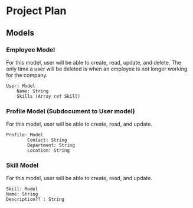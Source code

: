 # Project Plan

## Models

### Employee Model

For this model, user will be able to create, read, update, and delete. The only time a user will be deleted is when an employee is not longer working for the company.

```
User: Model
    Name: String
    Skills (Array ref Skill)

```

### Profile Model (Subdocument to User model)

For this model, user will be able to create, read, and update.

```
Profile: Model
        Contact: String
        Department: String
        Location: String
```

### Skill Model

For this model, user will be able to create, read, and update.

```
Skill: Model
Name: String
Description?? : String

```
